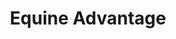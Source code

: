 ---
templateKey: home-page
title: Equine Advantage
heading: A portrait of health, vitality and life
subheading: Formulated by veteranarians
offerings:
  blurbs:
    - image: /img/EquineAdvantage_Render.png
      slug: equine-advantage-ration-balancer
      name: 30% RATION BALANCER
      text: >
        A pelleted feed that is concentrated and designed to be fed along with quality hay or pasture. Fortified with Grand Meadows supplement for optimum levels of vitamins and trace minerals. Contains high quality protein, essential amino acids and higher levels of both biotin and lysine.
    - image: /img/EquineAdvantage_Render-1.png
      slug: equine-advantage-low-starch-omega
      name: LOW STARCH OMEGA +
      text: >
        A textured feed that is designed for horses that require moderate to significant calories in addition to their forage. Fortified with Grand Meadows supplement for the overall health and immune system of your horse. Made with calm digestible energy that comes from high quality fiber and fat sources.
    - image: /img/EquineAdvantage_RenderBROOD.png
      slug: equine-advantage-broodmare-yearling
      name: BROODMARE / YEARLING
      text: >
        A textured feed that is designed for pregnant and lactating mares, breeding stallions, along with growing horses and ponies. Fortified with Grand Meadows supplement for the overall health and immune system of your horse. Formulated to promote healthy growth and bone development in weanling and yearling horses.
    - image: /img/EquineAdvantage_Render-2.png
      slug: equine-advantage-growth
      name: GROWTH
      text: >
        A textured feed designed for growing horses up to 2 years of age. Fortified with Grand Meadows for the overall health and immune system of your horse. It is highly palatable and promotes proper growth and development in young horses. Moderate fiber levels from highly digestible sources, such as shredded beet pulp and soybean hulls.
    - image: /img/EquineAdvantage_Render-3.png
      slug: equine-advantage-elite-performance
      name: ELITE
      text: >
        A textured feed that is designed for all of the nutritional needs of adult and mature horses that is easy to chew. Fortified with Grand Meadows supplement for the overall health and immune system of your horse. Formulated with highly digestible fiber sources-such as shredded beet pulp & soy bean hulls. Senior offers increased protein, amino acids, trace minerals, biotin, Lysine and vitamin fortifications that older horses with reduced digestive efficiency may benefit from.
    - image: /img/EquineAdvantage_Render-4.png
      slug: equine-advantage-senior
      name: SENIOR
      text: >
        A textured feed that is designed for all of the nutritional needs of adult and mature horses that is easy to chew. Fortified with Grand Meadows supplement for the overall health and immune system of your horse. Formulated with highly digestible fiber sources-such as shredded beet pulp & soy bean hulls. Senior offers increased protein, amino acids, trace minerals, biotin, Lysine and vitamin fortifications that older horses with reduced digestive efficiency may benefit from.

partners:
  logo:
    - image: /img/Diamondv_logo-01.svg
    - image: /img/grandmeadows_logo-01.svg
    - image: /img/Diamondv_logo-01.svg
quote:
  text: >-
   "We've been feeding our champion horse Equine Advantage with great results. She really enjoys the feed and the results have been undeniable.":
  name: Betsy Ross
  title: Owner of Dancing Queen
advantage:
  - image: /img/fixed_formula-icon-01.svg
    text: >
      Our formulas are set by nutrionist and never varies until the formula or ingredients are updated to meet requirements
  - image: /img/probiotics_icon-01.svg
    text: >
      A nutritional supplement given to horses to promote and maintain the growth of healthy hooves and coat
  - image: /img/fixed_formula-icon-01.svg
    text: >
      Vitamin E enhances immunity and provides antioxidant protection against tissue damage
  - image: /img/omega_3_icon-01.svg
    text: >
      Omega-3 essential fatty acids reduces tissue and joint inflamation, creates healthier digestive system, and stronger immune system
  - image: /img/biotin_enhanced_icon.svg
    text: >
      Pre and pro biotics enables optimum digestion and helps maintain intestinal health
meta_title: Equine Advantage
meta_description: >-
  The best a horse can get.
---